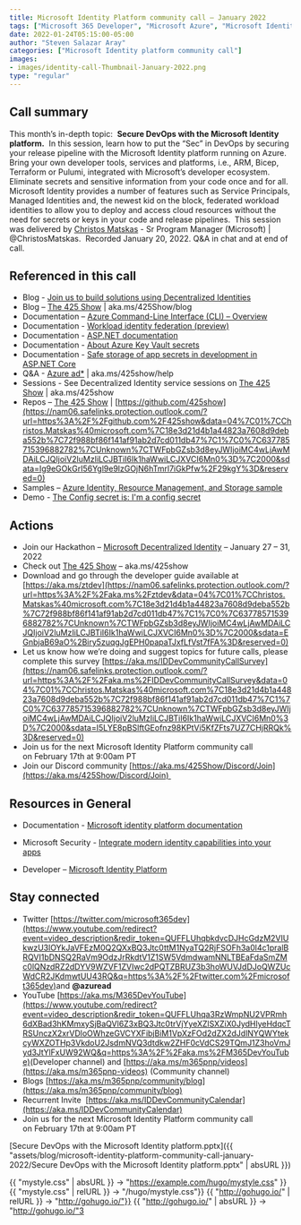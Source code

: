```yaml
---
title: Microsoft Identity Platform community call – January 2022
tags: ["Microsoft 365 Developer", "Microsoft Azure", "Microsoft Identity Platform"]
date: 2022-01-24T05:15:00-05:00
author: "Steven Salazar Aray"
categories: ["Microsoft Identity platform community call"]
images:
- images/identity-call-Thumbnail-January-2022.png
type: "regular"
---
```


## Call summary

This month’s in-depth topic:  **Secure DevOps with the Microsoft Identity platform.**  In this session, learn how to put the “Sec” in DevOps by securing your release pipeline with the Microsoft Identity platform running on Azure.  Bring your own developer tools, services and platforms, i.e., ARM, Bicep, Terraform or Pulumi, integrated with Microsoft’s developer ecosystem.  Eliminate secrets and sensitive information from your code once and for all.  Microsoft Identity provides a number of features such as Service Principals, Managed Identities and, the newest kid on the block, federated workload identities to allow you to deploy and access cloud resources without the need for secrets or keys in your code and release pipelines.  This session was delivered by [Christos Matskas](https://nam06.safelinks.protection.outlook.com/?url=http%3A%2F%2Ftwitter.com%2FChristosMatskas&data=04%7C01%7CChristos.Matskas%40microsoft.com%7C18e3d21d4b1a44823a7608d9deba552b%7C72f988bf86f141af91ab2d7cd011db47%7C1%7C0%7C637785715396783333%7CUnknown%7CTWFpbGZsb3d8eyJWIjoiMC4wLjAwMDAiLCJQIjoiV2luMzIiLCJBTiI6Ik1haWwiLCJXVCI6Mn0%3D%7C2000&sdata=MF%2F2pd9AwQVTRllx2pqwRaBBXDbUZr31cu5cqTOdDUk%3D&reserved=0) - Sr Program Manager (Microsoft) | @ChristosMatskas.  Recorded January 20, 2022. Q&A in chat and at end of call.

## Referenced in this call

*   Blog - [Join us to build solutions using Decentralized Identities](https://nam06.safelinks.protection.outlook.com/?url=https%3A%2F%2Ftechcommunity.microsoft.com%2Ft5%2Fazure-active-directory-identity%2Fjoin-us-to-build-solutions-using-decentralized-identities%2Fba-p%2F2810649&data=04%7C01%7CChristos.Matskas%40microsoft.com%7C18e3d21d4b1a44823a7608d9deba552b%7C72f988bf86f141af91ab2d7cd011db47%7C1%7C0%7C637785715396783333%7CUnknown%7CTWFpbGZsb3d8eyJWIjoiMC4wLjAwMDAiLCJQIjoiV2luMzIiLCJBTiI6Ik1haWwiLCJXVCI6Mn0%3D%7C2000&sdata=1nX8Ti6piNs%2BIRQjoLpwnypm%2BYNUhiJsQfq6mOpU20M%3D&reserved=0) 
*   Blog – [The 425 Show](https://nam06.safelinks.protection.outlook.com/?url=https%3A%2F%2Fdev.to%2F425show&data=04%7C01%7CChristos.Matskas%40microsoft.com%7C18e3d21d4b1a44823a7608d9deba552b%7C72f988bf86f141af91ab2d7cd011db47%7C1%7C0%7C637785715396832797%7CUnknown%7CTWFpbGZsb3d8eyJWIjoiMC4wLjAwMDAiLCJQIjoiV2luMzIiLCJBTiI6Ik1haWwiLCJXVCI6Mn0%3D%7C2000&sdata=vb39l1mP6nz%2B8I0UduZqEx94te5Pps6ET4NGx8JR300%3D&reserved=0) | aka.ms/425Show/blog
*   Documentation – [Azure Command-Line Interface (CLI) – Overview](https://nam06.safelinks.protection.outlook.com/?url=https%3A%2F%2Fdocs.microsoft.com%2Fcli%2Fazure%2F&data=04%7C01%7CChristos.Matskas%40microsoft.com%7C18e3d21d4b1a44823a7608d9deba552b%7C72f988bf86f141af91ab2d7cd011db47%7C1%7C0%7C637785715396832797%7CUnknown%7CTWFpbGZsb3d8eyJWIjoiMC4wLjAwMDAiLCJQIjoiV2luMzIiLCJBTiI6Ik1haWwiLCJXVCI6Mn0%3D%7C2000&sdata=CBeGqTXlkQEDmU5uonYOdtBigJTagQUFRzL4CQ5HRhI%3D&reserved=0) 
*   Documentation - [Workload identity federation (preview)](https://nam06.safelinks.protection.outlook.com/?url=https%3A%2F%2Fdocs.microsoft.com%2Fazure%2Factive-directory%2Fdevelop%2Fworkload-identity-federation&data=04%7C01%7CChristos.Matskas%40microsoft.com%7C18e3d21d4b1a44823a7608d9deba552b%7C72f988bf86f141af91ab2d7cd011db47%7C1%7C0%7C637785715396832797%7CUnknown%7CTWFpbGZsb3d8eyJWIjoiMC4wLjAwMDAiLCJQIjoiV2luMzIiLCJBTiI6Ik1haWwiLCJXVCI6Mn0%3D%7C2000&sdata=6sQwBGO%2FO%2BDT%2Fy%2BddfWrblsjFnYfT7bWq6c%2FEXti%2FZQ%3D&reserved=0) 
*   Documentation - [ASP.NET documentation](https://nam06.safelinks.protection.outlook.com/?url=https%3A%2F%2Fdocs.microsoft.com%2Faspnet%2Fcore%2F%3Fview%3Daspnetcore-6.0&data=04%7C01%7CChristos.Matskas%40microsoft.com%7C18e3d21d4b1a44823a7608d9deba552b%7C72f988bf86f141af91ab2d7cd011db47%7C1%7C0%7C637785715396832797%7CUnknown%7CTWFpbGZsb3d8eyJWIjoiMC4wLjAwMDAiLCJQIjoiV2luMzIiLCJBTiI6Ik1haWwiLCJXVCI6Mn0%3D%7C2000&sdata=IrVLhK%2Fgnw9flav7p7Ry1kxmLV3kG%2BTpjbnAZQP5dGU%3D&reserved=0) 
*   Documentation - [About Azure Key Vault secrets](https://nam06.safelinks.protection.outlook.com/?url=https%3A%2F%2Fdocs.microsoft.com%2Fazure%2Fkey-vault%2Fsecrets%2Fabout-secrets&data=04%7C01%7CChristos.Matskas%40microsoft.com%7C18e3d21d4b1a44823a7608d9deba552b%7C72f988bf86f141af91ab2d7cd011db47%7C1%7C0%7C637785715396832797%7CUnknown%7CTWFpbGZsb3d8eyJWIjoiMC4wLjAwMDAiLCJQIjoiV2luMzIiLCJBTiI6Ik1haWwiLCJXVCI6Mn0%3D%7C2000&sdata=lKMnRlOyp2qV%2FOgb%2Fs%2FG0%2Bc9P9XnrhhcvVb%2BheHxeA8%3D&reserved=0) 
*   Documentation - [Safe storage of app secrets in development in ASP.NET Core](https://nam06.safelinks.protection.outlook.com/?url=https%3A%2F%2Fdocs.microsoft.com%2Faspnet%2Fcore%2Fsecurity%2Fapp-secrets&data=04%7C01%7CChristos.Matskas%40microsoft.com%7C18e3d21d4b1a44823a7608d9deba552b%7C72f988bf86f141af91ab2d7cd011db47%7C1%7C0%7C637785715396832797%7CUnknown%7CTWFpbGZsb3d8eyJWIjoiMC4wLjAwMDAiLCJQIjoiV2luMzIiLCJBTiI6Ik1haWwiLCJXVCI6Mn0%3D%7C2000&sdata=hdiMOy81tM21RggnP68AclZB1wPlSsq6sOhgK93la3k%3D&reserved=0) 
*   Q&A - [Azure ad\*](https://nam06.safelinks.protection.outlook.com/?url=https%3A%2F%2Fdocs.microsoft.com%2Fen-us%2Fanswers%2Fsearch.html%3Fc%3D%26includeChildren%3D%26f%3D%26type%3Dquestion%2BOR%2Bidea%2BOR%2Bkbentry%2BOR%2Banswer%2BOR%2Btopic%2BOR%2Buser%26redirect%3Dsearch%252Fsearch%26sort%3Drelevance%26q%3Dazure-ad-*&data=04%7C01%7CChristos.Matskas%40microsoft.com%7C18e3d21d4b1a44823a7608d9deba552b%7C72f988bf86f141af91ab2d7cd011db47%7C1%7C0%7C637785715396832797%7CUnknown%7CTWFpbGZsb3d8eyJWIjoiMC4wLjAwMDAiLCJQIjoiV2luMzIiLCJBTiI6Ik1haWwiLCJXVCI6Mn0%3D%7C2000&sdata=bLBR0Xx7ShY5WlM1n0EFKTql98aAJoh0CeA5Bbv16do%3D&reserved=0) | aka.ms/425show/help
*   Sessions - See Decentralized Identity service sessions on [The 425 Show](https://nam06.safelinks.protection.outlook.com/?url=https%3A%2F%2Fwww.twitch.tv%2F425show&data=04%7C01%7CChristos.Matskas%40microsoft.com%7C18e3d21d4b1a44823a7608d9deba552b%7C72f988bf86f141af91ab2d7cd011db47%7C1%7C0%7C637785715396832797%7CUnknown%7CTWFpbGZsb3d8eyJWIjoiMC4wLjAwMDAiLCJQIjoiV2luMzIiLCJBTiI6Ik1haWwiLCJXVCI6Mn0%3D%7C2000&sdata=qffJerwlmiF2sDZh6ykhrjMWA%2FTSXGSPTqeBL80vy%2FQ%3D&reserved=0) | aka.ms/425show
*   Repos – [The 425 Show](https://nam06.safelinks.protection.outlook.com/?url=https%3A%2F%2Fgithub.com%2F425show&data=04%7C01%7CChristos.Matskas%40microsoft.com%7C18e3d21d4b1a44823a7608d9deba552b%7C72f988bf86f141af91ab2d7cd011db47%7C1%7C0%7C637785715396882782%7CUnknown%7CTWFpbGZsb3d8eyJWIjoiMC4wLjAwMDAiLCJQIjoiV2luMzIiLCJBTiI6Ik1haWwiLCJXVCI6Mn0%3D%7C2000&sdata=Ig9eGOkGrI56Ygl9e9lzGOjN6hTmrl7iGkPfw%2F29kgY%3D&reserved=0) | [https://github.com/425show](https://nam06.safelinks.protection.outlook.com/?url=https%3A%2F%2Fgithub.com%2F425show&data=04%7C01%7CChristos.Matskas%40microsoft.com%7C18e3d21d4b1a44823a7608d9deba552b%7C72f988bf86f141af91ab2d7cd011db47%7C1%7C0%7C637785715396882782%7CUnknown%7CTWFpbGZsb3d8eyJWIjoiMC4wLjAwMDAiLCJQIjoiV2luMzIiLCJBTiI6Ik1haWwiLCJXVCI6Mn0%3D%7C2000&sdata=Ig9eGOkGrI56Ygl9e9lzGOjN6hTmrl7iGkPfw%2F29kgY%3D&reserved=0)
*   Samples – [Azure Identity, Resource Management, and Storage sample](https://nam06.safelinks.protection.outlook.com/?url=https%3A%2F%2Fgithub.com%2Fdotnet%2Fsamples%2Ftree%2Fmain%2Fazure%2Fsdk-identity-resources-storage&data=04%7C01%7CChristos.Matskas%40microsoft.com%7C18e3d21d4b1a44823a7608d9deba552b%7C72f988bf86f141af91ab2d7cd011db47%7C1%7C0%7C637785715396882782%7CUnknown%7CTWFpbGZsb3d8eyJWIjoiMC4wLjAwMDAiLCJQIjoiV2luMzIiLCJBTiI6Ik1haWwiLCJXVCI6Mn0%3D%7C2000&sdata=w6ZL98gfhEVXfkD%2BIULq6kszQ4FN3CevrNm7nCsBEdc%3D&reserved=0) 
*   Demo - [The Config secret is: I'm a config secret](https://nam06.safelinks.protection.outlook.com/?url=https%3A%2F%2Fcmdotnetconfdemo.azurewebsites.net%2F&data=04%7C01%7CChristos.Matskas%40microsoft.com%7C18e3d21d4b1a44823a7608d9deba552b%7C72f988bf86f141af91ab2d7cd011db47%7C1%7C0%7C637785715396882782%7CUnknown%7CTWFpbGZsb3d8eyJWIjoiMC4wLjAwMDAiLCJQIjoiV2luMzIiLCJBTiI6Ik1haWwiLCJXVCI6Mn0%3D%7C2000&sdata=cTLcgd%2BST3R%2B1cuu44hM3w7vp4c2FN6JKNM9CT6PUHc%3D&reserved=0) 

## Actions

*   Join our Hackathon – [Microsoft Decentralized Identity](https://nam06.safelinks.protection.outlook.com/?url=https%3A%2F%2Fmicrosoft-did.devpost.com%2Frules&data=04%7C01%7CChristos.Matskas%40microsoft.com%7C18e3d21d4b1a44823a7608d9deba552b%7C72f988bf86f141af91ab2d7cd011db47%7C1%7C0%7C637785715396882782%7CUnknown%7CTWFpbGZsb3d8eyJWIjoiMC4wLjAwMDAiLCJQIjoiV2luMzIiLCJBTiI6Ik1haWwiLCJXVCI6Mn0%3D%7C2000&sdata=FWZEr4JO64zsHOUupDJO1vyFkXmcWqWXlH5fTCLAphA%3D&reserved=0) – January 27 – 31, 2022
*   Check out [The 425 Show](https://nam06.safelinks.protection.outlook.com/?url=https%3A%2F%2Fwww.twitch.tv%2F425show&data=04%7C01%7CChristos.Matskas%40microsoft.com%7C18e3d21d4b1a44823a7608d9deba552b%7C72f988bf86f141af91ab2d7cd011db47%7C1%7C0%7C637785715396882782%7CUnknown%7CTWFpbGZsb3d8eyJWIjoiMC4wLjAwMDAiLCJQIjoiV2luMzIiLCJBTiI6Ik1haWwiLCJXVCI6Mn0%3D%7C2000&sdata=xSqus6OGl8NHBxd6qDfR4HjuONBgAjeEhsqYzvtiZNk%3D&reserved=0) – aka.ms/425show
*   Download and go through the developer guide available at [https://aka.ms/ztdev](https://nam06.safelinks.protection.outlook.com/?url=https%3A%2F%2Faka.ms%2Fztdev&data=04%7C01%7CChristos.Matskas%40microsoft.com%7C18e3d21d4b1a44823a7608d9deba552b%7C72f988bf86f141af91ab2d7cd011db47%7C1%7C0%7C637785715396882782%7CUnknown%7CTWFpbGZsb3d8eyJWIjoiMC4wLjAwMDAiLCJQIjoiV2luMzIiLCJBTiI6Ik1haWwiLCJXVCI6Mn0%3D%7C2000&sdata=EGnbjaB69aO%2Biry5zuqgJgEPH0papaTJxfLfVst7fFA%3D&reserved=0)
*   Let us know how we’re doing and suggest topics for future calls, please complete this survey [https://aka.ms/IDDevCommunityCallSurvey](https://nam06.safelinks.protection.outlook.com/?url=https%3A%2F%2Faka.ms%2FIDDevCommunityCallSurvey&data=04%7C01%7CChristos.Matskas%40microsoft.com%7C18e3d21d4b1a44823a7608d9deba552b%7C72f988bf86f141af91ab2d7cd011db47%7C1%7C0%7C637785715396882782%7CUnknown%7CTWFpbGZsb3d8eyJWIjoiMC4wLjAwMDAiLCJQIjoiV2luMzIiLCJBTiI6Ik1haWwiLCJXVCI6Mn0%3D%7C2000&sdata=I5LYE8pBSlftGEofnz98KPtVi5KfZFts7UZ7CHjRRQk%3D&reserved=0)
*   Join us for the next Microsoft Identity Platform community call on February 17th at 9:00am PT
*   Join our Discord community [https://aka.ms/425Show/Discord/Join](https://aka.ms/425Show/Discord/Join) 

## Resources in General

*   Documentation - [Microsoft identity platform documentation](https://docs.microsoft.com/azure/active-directory/develop/) 
    
*   Microsoft Security - [Integrate modern identity capabilities into your apps](https://www.microsoft.com/security/business/identity-access-management/microsoft-identity-management-platform) 
    
*   Developer – [Microsoft Identity Platform](https://developer.microsoft.com/identity)
    

## Stay connected

*   Twitter [https://twitter.com/microsoft365dev](https://www.youtube.com/redirect?event=video_description&redir_token=QUFFLUhqbkdvcDJHcGdzM2VIUkwzU3lOYkJaVFEzM0Q2QXxBQ3Jtc0ttM1NyaTQ2RjFSOFh3a0l4c1pralBRQVI1bDNSQ2RaVm9OdzJrRkdtV1Z1SW5VdmdwamNNLTBEaFdaSmZMc0lQNzdRZ2dDYV9WZVF1ZVIwc2dPQTZBRUZ3b3hoWUVJdDJoQWZUcWdCR2JKdmwtUU43RQ&q=https%3A%2F%2Ftwitter.com%2Fmicrosoft365dev)​ and **@azuread**
*   YouTube [https://aka.ms/M365DevYouTube](https://www.youtube.com/redirect?event=video_description&redir_token=QUFFLUhqa3RzWmpNU2VPRmh6dXBad3hKMmxySjBaQVl6Z3xBQ3Jtc0trVjYyeXZlSXZiX0JydHlyeHdqcTRSUnczX2xrVDloOWhzeGVCYXFibjBiM1VpXzFOd2dZX2dJdlNYQWYtekcyWXZOTHp3VkdoU2JsdmNVQ3dtdkw2ZHF0cVdCS29TQmJ1Z3hoVmJyd3JtYlFxUW92WQ&q=https%3A%2F%2Faka.ms%2FM365DevYouTube)​ (Developer channel) and [https://aka.ms/m365pnp/videos](https://aka.ms/m365pnp-videos) (Community channel)
*   Blogs [https://aka.ms/m365pnp/community/blog](https://aka.ms/m365pnp/community/blog)
*   Recurrent Invite  [https://aka.ms/IDDevCommunityCalendar](https://aka.ms/IDDevCommunityCalendar)
*   Join us for the next Microsoft Identity Platform community call on February 17th at 9:00am PT

[Secure DevOps with the Microsoft Identity platform.pptx]({{ "assets/blog/microsoft-identity-platform-community-call-january-2022/Secure DevOps with the Microsoft Identity platform.pptx" | absURL }})

{{ "mystyle.css" | absURL }} → "https://example.com/hugo/mystyle.css" }}
{{ "mystyle.css" | relURL }} → "/hugo/mystyle.css"}}
{{ "http://gohugo.io/" | relURL }} →  "http://gohugo.io/"}}
{{ "http://gohugo.io/" | absURL }} →  "http://gohugo.io/"3
